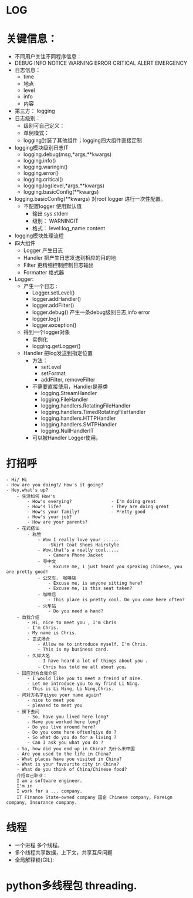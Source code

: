 # LOG
# 关键信息：
- 不同用户关注不同程序信息：
- DEBUG  INFO NOTICE WARNING ERROR CRITICAL ALERT EMERGENCY
- 日志信息：
    - time
    - 地点
    - level
    - info
    - 内容
- 第三方： logging
- 日志级别： 
    - 级别可自己定义：
    - 单例模式：
    - logging封装了其他组件；logging四大组件直接定制
- logging模块级别日志IT
    - logging.debug(msg,*args,**kwargs)
    - logging.info()
    - logging.waringin()
    - logging.error()
    - logging.critical()
    - logging.log(level,*args,**kwargs)
    - logging.basicConfig(**kwargs)
- logging.basicConfig(**kwargs) 对root logger 进行一次性配置。
    - 不配置logger 使用默认值
        - 输出 sys.stderr
        - 级别： WARNINGIT
        - 格式： level:log_name:content
- logging模块处理流程 
- 四大组件
    - Logger 产生日志
    - Handler 把产生日志发送到相应的目的地
    - Filter 更精细控制控制日志输出
    - Formatter 格式器
-  Logger:
    - 产生一个日志 :
        - Logger.setLevel()
        - logger.addHandler()
        - logger.addFilter()
        - logger.debug() 产生一条debug级别日志,info error
        - logger.log()
        - logger.exception()
    - 得到一个logger对象
        - 实例化
        - logging.getLogger()
    - Handler 把log发送到指定位置
        - 方法： 
            - setLevel
            - setFormat
            - addFilter, removeFilter
        - 不需要直接使用，Handler是基类
            - logging.StreamHandler
            - logging.FileHandler
            - logging.handlers.RotatingFileHandler
            - logging.handlers.TimedRotatingFileHandler
            - logging.handlers.HTTPHandler
            - logging.handlers.SMTPHandler
            - logging.NullHandlerIT
        - 可以被Handler Logger使用。


# 打招呼 
```
- Hi/ Hi
- How are you doing?/ How's it going?
- Hey,what's up?
    - 生活如何 How's
        - How's everying?               - I'm doing great              
        - How's life?                   - They are doing great
        - How's your family?            - Pretty good
        - How's your job?
        - How are your parents?
    - 花式搭讪
        - 称赞
            - Wow I really love your ......
                -Skirt Coat Shoes Hairstyle
            - Wow,that's a really cool.....
                - Camera Phone Jacket
            - 夸中文
                - Excuse me, I just heard you speaking Chinese, you are pretty good!
            - 公交车， 咖啡店
                - Excuse me, is anyone sitting here?
                - Excuse me, is this seat taken?
            - 咖啡店
                - This place is pretty cool. Do you come here often?
            - 火车站
                - Do you need a hand?
    - 自我介绍
        - Hi, nice to meet you , I'm Chris
        - I'm Chris.
        - My name is Chris.
        - 正式场合
            - Allow me to introduce myself. I'm Chris.
            - This is my business card.
        - 久仰大名
            - I have heard a lot of things about you .
            - Chris has told me all about you。
    - 回应对方自我介绍
        - I would like you to meet a freind of mine.
        - Let me introduce you to my frind Li Ning.
        - This is Li Ning, Li Ning,Chris.
    - 问对方名字qiyee your name again?
        - nice to meet you 
        - pleased to meet you
    - 接下去问
        - So, have you lived here long?
        - Have you worked here long?
        - Do you live around here?
        - Do you come here often?qiye do ?
        - So what do you do for a living ?
        - Can I ask you what you do ?
    - So, how did you end up in China? 为什么来中国
    - Are you used to the life in China?
    - What places have you visited in China?
    - What is your favourite city in China?
    - What do you think of China/Chinese food?
    介绍自己职业：
    I am a software engineer.
    I'm in 
    I work for a ... company.
    IT Finance State-owned company 国企 Chinese company, Foreign company, Insurance company.
```

# 线程
- 一个进程 多个线程。
- 多个线程共享数据，上下文，共享互斥问题
- 全局解释锁(GIL):

# python多线程包 threading.




    


